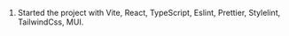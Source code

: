 1. Started the project with Vite, React, TypeScript, Eslint, Prettier, Stylelint, TailwindCss, MUI.
